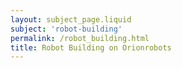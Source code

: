 ```yaml
---
layout: subject_page.liquid
subject: 'robot-building'
permalink: /robot_building.html
title: Robot Building on Orionrobots
---
```

